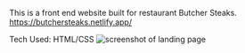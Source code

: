 This is a front end website built for restaurant Butcher Steaks.
https://butchersteaks.netlify.app/

Tech Used: HTML/CSS
![screenshot of landing page](https://i.imgur.com/QcDekE6.png)
